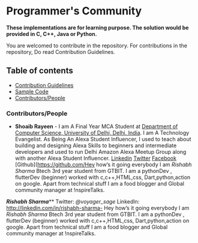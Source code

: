 # Programmer's Community
__These implementations are for learning purpose. The solution would be provided in C, C++, Java or Python.__

You are welcomed to contribute in the repository. For contributions in the repository, Do read Contribution Guidelines.

## Table of contents
- [Contribution Guidelines](./Contributing.md)
- [Sample Code](./Sample%20Code/SampleCode.cpp)
- [Contributors/People](#ContributorsPeople)


### Contributors/People
* **Shoaib Rayeen** - I am A Final Year MCA Student at [Department of Computer Science, University of Delhi, Delhi, India](http://cs.du.ac.in/). I am A Technology Evangelist. As Being An Alexa Student Influencer, I used to teach about building and designing Alexa Skills to beginners and intermediate developers and used to run Delhi Amazon Alexa Meetup Group along with another Alexa Student Influencer. [Linkedin](https://www.linkedin.com/in/shoaibrayeen/) [Twitter](https://twitter.com/Shoaibrayeen) [Facebook](https://www.facebook.com/ShoaibRayeen123) [Github](https://github.com/Hey how’s it going everybody I am *Rishabh Sharma* Btech 3rd year student from GTBIT. I am a pythonDev , flutterDev (beginner) worked with c,c++,HTML,css, Dart,python,action on google. Apart from technical stuff I am a food blogger and Global community manager at !nspireTalks.

***Rishabh Sharma*****
Twitter: *@voyager_sage*
LinkedIn: http://linkedin.com/in/rishabh-sharma- Hey how’s it going everybody I am *Rishabh Sharma* Btech 3rd year student from GTBIT. I am a pythonDev , flutterDev (beginner) worked with c,c++,HTML,css, Dart,python,action on google. Apart from technical stuff I am a food blogger and Global community manager at !nspireTalks.
